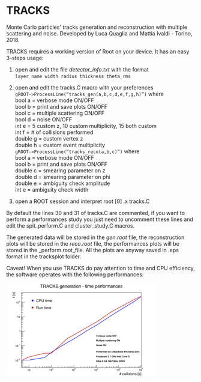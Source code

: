 # TRACKS

Monte Carlo particles' tracks generation and reconstruction with multiple scattering and noise. Developed by Luca Quaglia and Mattia Ivaldi - Torino, 2018.  

TRACKS requires a working version of Root on your device. It has an easy 3-steps usage:
1. open and edit the file _detector_info.txt_ with the format  
`layer_name width radius thickness theta_rms`

2. open and edit the tracks.C macro with your preferences  
`gROOT->ProcessLine(“tracks_gen(a,b,c,d,e,f,g,h)”)` where  
bool a = verbose mode ON/OFF  
bool b = print and save plots ON/OFF  
bool c = multiple scattering ON/OFF    
bool d = noise ON/OFF  
int e = 5 custom z, 10 custom multiplicity, 15 both custom  
int f = # of collisions performed  
double g = custom vertex z  
double h = custom event multiplicity  
`gROOT->ProcessLine(“tracks_reco(a,b,c)”)` where  
bool a = verbose mode ON/OFF  
bool b = print and save plots ON/OFF  
double c = smearing parameter on z  
double d = smearing parameter on phi  
double e = ambiguity check amplitude  
int e = ambiguity check width

3. open a ROOT session and interpret root [0] .x tracks.C

By default the lines 30 and 31 of tracks.C are commented, if you want to perform a performances study you just need to uncomment these lines and edit the spit_perform.C and cluster_study.C macros.

The generated data will be stored in the _gen.root_ file, the reconstruction plots will be stored in the _reco.root_ file, the performances plots will be stored in the _perform.root_file. All the plots are anyway saved in .eps format in the tracksplot folder.

Caveat! When you use TRACKS do pay attention to time and CPU efficiency, the software operates with the following performances:

<img src="https://github.com/mattiaivaldi/TRACKS/blob/TRACKSinprogress/c_perform.jpg" alt="alt text" width="400" height="250">
